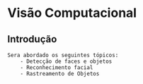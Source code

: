 # Visão Computacional

## Introdução
    Sera abordado os seguintes tópicos:
        - Detecção de faces e objetos 
        - Reconhecimento facial
        - Rastreamento de Objetos

